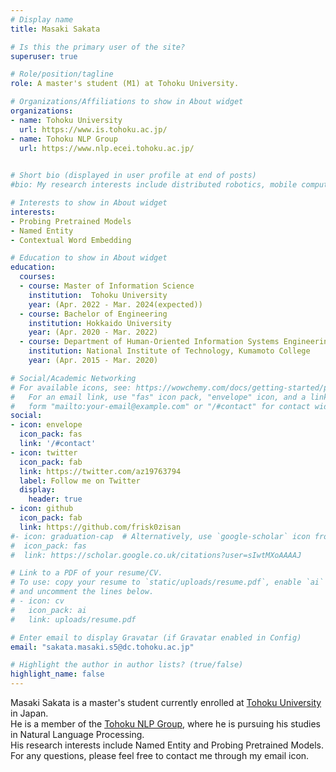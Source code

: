 ```yaml
---
# Display name
title: Masaki Sakata

# Is this the primary user of the site?
superuser: true

# Role/position/tagline
role: A master's student (M1) at Tohoku University.

# Organizations/Affiliations to show in About widget
organizations:
- name: Tohoku University
  url: https://www.is.tohoku.ac.jp/
- name: Tohoku NLP Group
  url: https://www.nlp.ecei.tohoku.ac.jp/

  
# Short bio (displayed in user profile at end of posts)
#bio: My research interests include distributed robotics, mobile computing and programmable matter.

# Interests to show in About widget
interests:
- Probing Pretrained Models
- Named Entity
- Contextual Word Embedding

# Education to show in About widget
education:
  courses:
  - course: Master of Information Science
    institution:  Tohoku University
    year: (Apr. 2022 - Mar. 2024(expected))
  - course: Bachelor of Engineering
    institution: Hokkaido University 
    year: (Apr. 2020 - Mar. 2022)
  - course: Department of Human-Oriented Information Systems Engineering
    institution: National Institute of Technology, Kumamoto College
    year: (Apr. 2015 - Mar. 2020)

# Social/Academic Networking
# For available icons, see: https://wowchemy.com/docs/getting-started/page-builder/#icons
#   For an email link, use "fas" icon pack, "envelope" icon, and a link in the
#   form "mailto:your-email@example.com" or "/#contact" for contact widget.
social:
- icon: envelope
  icon_pack: fas
  link: '/#contact'
- icon: twitter
  icon_pack: fab
  link: https://twitter.com/az19763794
  label: Follow me on Twitter
  display:
    header: true
- icon: github
  icon_pack: fab
  link: https://github.com/frisk0zisan
#- icon: graduation-cap  # Alternatively, use `google-scholar` icon from `ai` icon pack
#  icon_pack: fas
#  link: https://scholar.google.co.uk/citations?user=sIwtMXoAAAAJ

# Link to a PDF of your resume/CV.
# To use: copy your resume to `static/uploads/resume.pdf`, enable `ai` icons in `params.toml`, 
# and uncomment the lines below.
# - icon: cv
#   icon_pack: ai
#   link: uploads/resume.pdf

# Enter email to display Gravatar (if Gravatar enabled in Config)
email: "sakata.masaki.s5@dc.tohoku.ac.jp"

# Highlight the author in author lists? (true/false)
highlight_name: false
---
```



Masaki Sakata is a master's student currently enrolled at [Tohoku University](https://www.is.tohoku.ac.jp/) in Japan.  
He is a member of the [Tohoku NLP Group](https://www.nlp.ecei.tohoku.ac.jp/), where he is pursuing his studies in Natural Language Processing.  
His research interests include Named Entity and Probing Pretrained Models.  
For any questions, please feel free to contact me through my email icon.
